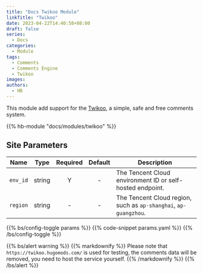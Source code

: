 ```yaml
---
title: "Docs Twikoo Module"
linkTitle: "Twikoo"
date: 2023-04-22T14:40:58+08:00
draft: false
series:
  - Docs
categories:
  - Module
tags:
  - Comments
  - Comments Engine
  - Twikoo
images:
authors:
  - HB
---
```


This module add support for the [Twikoo](https://github.com/imaegoo/twikoo), a simple, safe and free comments system.

<!--more-->

{{% hb-module "docs/modules/twikoo" %}}

## Site Parameters

| Name     |  Type  | Required | Default | Description                                                      |
| -------- | :----: | :------: | :-----: | ---------------------------------------------------------------- |
| `env_id` | string |    Y     |    -    | The Tencent Cloud environment ID or self-hosted endpoint.        |
| `region` | string |    -     |    -    | The Tencent Cloud region, such as `ap-shanghai`, `ap-guangzhou`. |

{{% bs/config-toggle params %}}
{{% code-snippet params.yaml %}}
{{% /bs/config-toggle %}}

{{% bs/alert warning %}}
{{% markdownify %}}
Please note that `https://twikoo.hugomods.com/` is used for testing, the comments data will be removed, you need to host the service yourself.
{{% /markdownify %}}
{{% /bs/alert %}}
